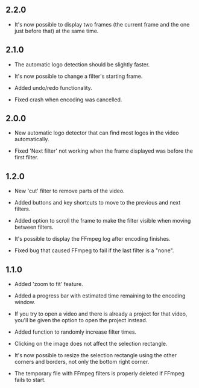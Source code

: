 ## 2.2.0

* It's now possible to display two frames (the current frame and the
  one just before that) at the same time.


## 2.1.0

* The automatic logo detection should be slightly faster.

* It's now possible to change a filter's starting frame.

* Added undo/redo functionality.

* Fixed crash when encoding was cancelled.


## 2.0.0

* New automatic logo detector that can find most logos in the video
  automatically.

* Fixed 'Next filter' not working when the frame displayed was before
  the first filter.


## 1.2.0

* New 'cut' filter to remove parts of the video.

* Added buttons and key shortcuts to move to the previous and next
  filters.

* Added option to scroll the frame to make the filter visible when
  moving between filters.

* It's possible to display the FFmpeg log after encoding finishes.

* Fixed bug that caused FFmpeg to fail if the last filter is a "none".


## 1.1.0

* Added 'zoom to fit' feature.

* Added a progress bar with estimated time remaining to the encoding
  window.

* If you try to open a video and there is already a project for that
  video, you'll be given the option to open the project instead.

* Added function to randomly increase filter times.

* Clicking on the image does not affect the selection rectangle.

* It's now possible to resize the selection rectangle using the other
  corners and borders, not only the bottom right corner.

* The temporary file with FFmpeg filters is properly deleted if FFmpeg
  fails to start.
